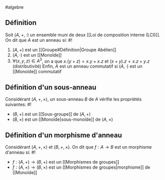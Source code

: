 #algebre
## Définition
Soit $(A, +, \cdot)$ un ensemble muni de deux [[Loi de composition interne (LCI)]]. On dit que $A$ est un anneau si: #!

1. $(A, +)$ est un [[Groupe#Définition|Groupe Abélien]]
2. $(A, \cdot)$ est un [[Monoïde]]
3. $\forall (x, y, z) \in A^3$, on a que $x.(y+z) = x.y + x.z$ et $(x+y).z = x.z + y.z$ (distributivité)
Enfin, $A$ est un anneau commutatif si $(A, \cdot)$ est un [[Monoïde]] commutatif
<!--ID: 1709990814867-->

## Définition d'un sous-anneau
Considérant $(A, +, \times)$, un sous-anneau $B$ de $A$ vérifie les propriétés suivantes: #!

- $(B, +)$ est un [[Sous-groupe]] de $(A, +)$
- $(B, \times)$ est un [[Monoïde|sous-monoïde]] de $(A, \times)$
<!--ID: 1709991334044-->


## Définition d'un morphisme d'anneau
Considérant $(A, +, \times)$ et $(B, +, \times)$. On dit que $f: A \to B$ est un morphisme d'anneau si: #!

- $f: (A, +) \to (B, +)$ est un [[Morphismes de groupes]]
- $f: (A, \times) \to (B, \times)$ est un [[Morphismes de groupes|morphisme]] de [[Monoïde]]
<!--ID: 1709991334051-->






